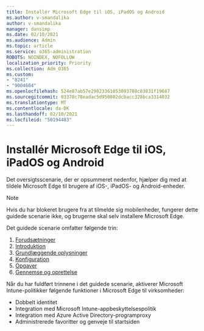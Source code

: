 ```yaml
---
title: Installér Microsoft Edge til iOS, iPadOS og Android
ms.author: v-smandalika
author: v-smandalika
manager: dansimp
ms.date: 02/10/2021
ms.audience: Admin
ms.topic: article
ms.service: o365-administration
ROBOTS: NOINDEX, NOFOLLOW
localization_priority: Priority
ms.collection: Adm_O365
ms.custom:
- "8241"
- "9004604"
ms.openlocfilehash: 524e87ab57e29823361053093708c83831f19687
ms.sourcegitcommit: 03378c78eadac5d950802dcbacc328bca3314032
ms.translationtype: MT
ms.contentlocale: da-DK
ms.lasthandoff: 02/10/2021
ms.locfileid: "50194483"
---
```

# <a name="deploy-microsoft-edge-to-ios-ipados-and-android"></a>Installér Microsoft Edge til iOS, iPadOS og Android

Det oversigtsscenarie, der er opsummeret nedenfor, hjælper dig med at tildele Microsoft Edge til brugere af iOS-, iPadOS- og Android-enheder.

> [!NOTE]
> Hvis du har blokeret brugere fra at tilmelde sig mobilenheder, fungerer dette guidede scenarie ikke, og brugerne skal selv installere Microsoft Edge.

Det guidede scenarie omfatter følgende trin:

1. [Forudsætninger](https://docs.microsoft.com/mem/intune/fundamentals/guided-scenarios-edge#prerequisites)
2. [Introduktion](https://docs.microsoft.com/mem/intune/fundamentals/guided-scenarios-edge#step-1---introduction)
3. [Grundlæggende oplysninger](https://docs.microsoft.com/mem/intune/fundamentals/guided-scenarios-edge#step-2---basics)
4. [Konfiguration](https://docs.microsoft.com/mem/intune/fundamentals/guided-scenarios-edge#step-3---configuration)
5. [Opgaver](https://docs.microsoft.com/mem/intune/fundamentals/guided-scenarios-edge#step-4---assignments)
6. [Gennemse og oprettelse](https://docs.microsoft.com/mem/intune/fundamentals/guided-scenarios-edge#step-5---review--create)

Når du har fuldført trinnene i det guidede scenarie, aktiverer Microsoft Intune-politikker følgende funktioner i Microsoft Edge til virksomheder:

- Dobbelt identitet
- Integration med Microsoft Intune-appbeskyttelsespolitik
- Integration med Azure Active Directory-programproxy
- Administrerede favoritter og genveje til startsiden
